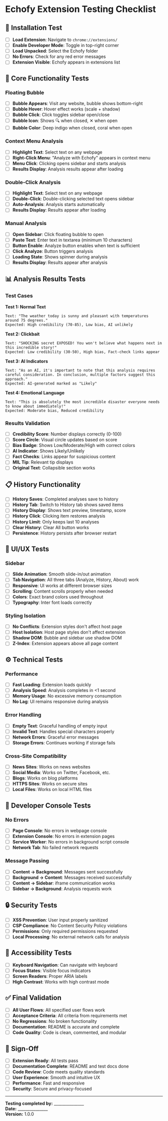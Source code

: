 # Echofy Extension Testing Checklist

## 🚀 Installation Test

- [ ] **Load Extension**: Navigate to `chrome://extensions/`
- [ ] **Enable Developer Mode**: Toggle in top-right corner
- [ ] **Load Unpacked**: Select the Echofy folder
- [ ] **No Errors**: Check for any red error messages
- [ ] **Extension Visible**: Echofy appears in extensions list

## 🎯 Core Functionality Tests

### Floating Bubble
- [ ] **Bubble Appears**: Visit any website, bubble shows bottom-right
- [ ] **Bubble Hover**: Hover effect works (scale + shadow)
- [ ] **Bubble Click**: Click toggles sidebar open/close
- [ ] **Bubble Icon**: Shows 🔍 when closed, ✕ when open
- [ ] **Bubble Color**: Deep indigo when closed, coral when open

### Context Menu Analysis
- [ ] **Highlight Text**: Select text on any webpage
- [ ] **Right-Click Menu**: "Analyze with Echofy" appears in context menu
- [ ] **Menu Click**: Clicking opens sidebar and starts analysis
- [ ] **Results Display**: Analysis results appear after loading

### Double-Click Analysis
- [ ] **Highlight Text**: Select text on any webpage
- [ ] **Double-Click**: Double-clicking selected text opens sidebar
- [ ] **Auto-Analysis**: Analysis starts automatically
- [ ] **Results Display**: Results appear after loading

### Manual Analysis
- [ ] **Open Sidebar**: Click floating bubble to open
- [ ] **Paste Text**: Enter text in textarea (minimum 10 characters)
- [ ] **Button Enable**: Analyze button enables when text is sufficient
- [ ] **Click Analyze**: Button triggers analysis
- [ ] **Loading State**: Shows spinner during analysis
- [ ] **Results Display**: Results appear after analysis

## 📊 Analysis Results Tests

### Test Cases

**Test 1: Normal Text**
```
Text: "The weather today is sunny and pleasant with temperatures around 75 degrees."
Expected: High credibility (70-85), Low bias, AI unlikely
```

**Test 2: Clickbait**
```
Text: "SHOCKING secret EXPOSED! You won't believe what happens next in this incredible story!"
Expected: Low credibility (30-50), High bias, Fact-check links appear
```

**Test 3: AI Indicators**
```
Text: "As an AI, it's important to note that this analysis requires careful consideration. In conclusion, multiple factors suggest this approach."
Expected: AI-generated marked as "Likely"
```

**Test 4: Emotional Language**
```
Text: "This is absolutely the most incredible disaster everyone needs to know about immediately!"
Expected: Moderate bias, Reduced credibility
```

### Results Validation
- [ ] **Credibility Score**: Number displays correctly (0-100)
- [ ] **Score Circle**: Visual circle updates based on score
- [ ] **Bias Badge**: Shows Low/Moderate/High with correct colors
- [ ] **AI Indicator**: Shows Likely/Unlikely
- [ ] **Fact Checks**: Links appear for suspicious content
- [ ] **MIL Tip**: Relevant tip displays
- [ ] **Original Text**: Collapsible section works

## 📋 History Functionality

- [ ] **History Saves**: Completed analyses save to history
- [ ] **History Tab**: Switch to History tab shows saved items
- [ ] **History Display**: Shows text preview, timestamp, score
- [ ] **History Click**: Clicking item restores analysis
- [ ] **History Limit**: Only keeps last 10 analyses
- [ ] **Clear History**: Clear All button works
- [ ] **Persistence**: History persists after browser restart

## 🎨 UI/UX Tests

### Sidebar
- [ ] **Slide Animation**: Smooth slide-in/out animation
- [ ] **Tab Navigation**: All three tabs (Analyze, History, About) work
- [ ] **Responsive**: UI works at different browser sizes
- [ ] **Scrolling**: Content scrolls properly when needed
- [ ] **Colors**: Exact brand colors used throughout
- [ ] **Typography**: Inter font loads correctly

### Styling Isolation
- [ ] **No Conflicts**: Extension styles don't affect host page
- [ ] **Host Isolation**: Host page styles don't affect extension
- [ ] **Shadow DOM**: Bubble and sidebar use shadow DOM
- [ ] **Z-Index**: Extension appears above all page content

## ⚙️ Technical Tests

### Performance
- [ ] **Fast Loading**: Extension loads quickly
- [ ] **Analysis Speed**: Analysis completes in <1 second
- [ ] **Memory Usage**: No excessive memory consumption
- [ ] **No Lag**: UI remains responsive during analysis

### Error Handling
- [ ] **Empty Text**: Graceful handling of empty input
- [ ] **Invalid Text**: Handles special characters properly
- [ ] **Network Errors**: Graceful error messages
- [ ] **Storage Errors**: Continues working if storage fails

### Cross-Site Compatibility
- [ ] **News Sites**: Works on news websites
- [ ] **Social Media**: Works on Twitter, Facebook, etc.
- [ ] **Blogs**: Works on blog platforms
- [ ] **HTTPS Sites**: Works on secure sites
- [ ] **Local Files**: Works on local HTML files

## 🔧 Developer Console Tests

### No Errors
- [ ] **Page Console**: No errors in webpage console
- [ ] **Extension Console**: No errors in extension pages
- [ ] **Service Worker**: No errors in background script console
- [ ] **Network Tab**: No failed network requests

### Message Passing
- [ ] **Content → Background**: Messages sent successfully
- [ ] **Background → Content**: Messages received successfully
- [ ] **Content → Sidebar**: iframe communication works
- [ ] **Sidebar → Background**: Analysis requests work

## 🔒 Security Tests

- [ ] **XSS Prevention**: User input properly sanitized
- [ ] **CSP Compliance**: No Content Security Policy violations
- [ ] **Permissions**: Only required permissions requested
- [ ] **Local Processing**: No external network calls for analysis

## 📱 Accessibility Tests

- [ ] **Keyboard Navigation**: Can navigate with keyboard
- [ ] **Focus States**: Visible focus indicators
- [ ] **Screen Readers**: Proper ARIA labels
- [ ] **High Contrast**: Works with high contrast mode

## ✅ Final Validation

- [ ] **All User Flows**: All specified user flows work
- [ ] **Acceptance Criteria**: All criteria from requirements met
- [ ] **No Regressions**: No broken functionality
- [ ] **Documentation**: README is accurate and complete
- [ ] **Code Quality**: Code is clean, commented, and modular

## 🎉 Sign-Off

- [ ] **Extension Ready**: All tests pass
- [ ] **Documentation Complete**: README and test docs done
- [ ] **Code Review**: Code meets quality standards
- [ ] **User Experience**: Smooth and intuitive UX
- [ ] **Performance**: Fast and responsive
- [ ] **Security**: Secure and privacy-focused

---

**Testing completed by:** _______________  
**Date:** _______________  
**Version:** 1.0.0 